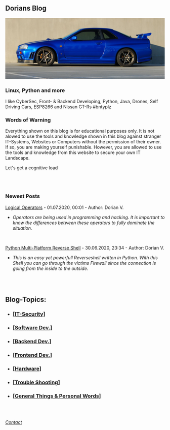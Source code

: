 <link rel="shortcut icon" type="image/png" 
      href="{{ "favicon.png"  | absolute_url }}">

## Dorians Blog

![Image](r34.jpg)

### Linux, Python and more

I like CyberSec, Front- & Backend Developing, Python, Java, Drones, Self Driving Cars, ESP8266 and Nissan GT-Rs #bntyplz

### Words of Warning

Everything shown on this blog is for educational purposes only. It is not alowed to use the tools and knowledge shown in this blog against
stranger IT-Systems, Websites or Computers without the permission of their owner. If so, you are making yourself punishable. However, you are allowed
to use the tools and knowledge from this website to secure your own IT Landscape.

Let's get a cognitive load

<br>
<br>

### Newest Posts

[Logical Operators](logical-operators.md) - 01.07.2020, 00:01 - Author: Dorian V.
  - _Operators are being used in programming and hacking. It is important to know the differences between these operators to fully dominate the situation._

<br>

[Python Multi-Platform Reverse Shell](py-shell.md) - 30.06.2020, 23:34 - Author: Dorian V.
  - _This is an easy yet powerfull Reverseshell written in Python. With this Shell you can go through the victims Firewall since the connection is going from the inside to the outside._

<br>
<br>

## Blog-Topics:

* ### [[IT-Security]](it-security.md)

* ### [[Software Dev.]](software-dev.md)

* ### [[Backend Dev.]](server-stuff.md)

* ### [[Frontend Dev.]](server-stuff.md)

* ### [[Hardware]](hardware-stuff.md)

* ### [[Trouble Shooting]](trouble-shooting.md)

* ### [[General Things & Personal Words]](general-stuff.md)

<br>
<br>

_[Contact](contact.md)_

<br>
<br>
